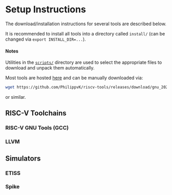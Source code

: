 # Setup Instructions

The download/installation instructions for several tools are described below.

It is recommended to install all tools into a directory called `install/` (can be changed via `export INSTALL_DIR=...`).

#### Notes

Utilities in the [`scripts/`](scripts/) directory are used to select the appropriate files to download and unpack them automatically.

Most tools are hosted [here](https://github.com/PhilippvK/riscv-tools/releases) and can be manually downloaded via:

```sh
wget https://github.com/PhilippvK/riscv-tools/releases/download/gnu_2024.09.03/riscv64-unknown-elf-ubuntu-20.04-rv32gc_ilp32d.tar.xz
```

or similar.

## RISC-V Toolchains

### RISC-V GNU Tools (GCC)

### LLVM

## Simulators

### ETISS

### Spike